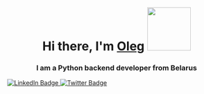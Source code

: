 <h1 align="center">Hi there, I'm <a href="https://daniilshat.ru/" target="_blank">Oleg</a> 
<img src="https://media.giphy.com/media/6FT3QE3AJMfwJDZBNr/giphy.gif?cid=ecf05e47pmnup48mfiekaev6wt4mprp90n0j6ro90ueljwi3&ep=v1_stickers_related&rid=giphy.gif&ct=s" width="100"/></h1>
<h3 align="center">I am a Python backend developer from Belarus</h3>
<div id="badges">
  <a href="www.linkedin.com/in/oleg-shapovalov">
    <img src="https://img.shields.io/badge/LinkedIn-green?style=for-the-badge&logo=linkedin&logoColor=white" alt="LinkedIn Badge"/>
  </a>
  <a href="https://t.me/olega_djan">
    <img src="https://img.shields.io/badge/Telegram-blue?style=for-the-badge&logo=twitter&logoColor=white" alt="Twitter Badge"/>
  </a>
</div>

